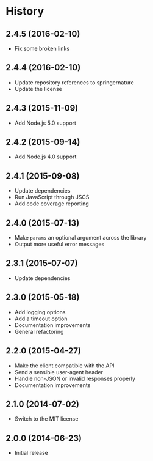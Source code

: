 
# History

## 2.4.5 (2016-02-10)

  * Fix some broken links

## 2.4.4 (2016-02-10)

  * Update repository references to springernature
  * Update the license

## 2.4.3 (2015-11-09)

  * Add Node.js 5.0 support

## 2.4.2 (2015-09-14)

  * Add Node.js 4.0 support

## 2.4.1 (2015-09-08)

  * Update dependencies
  * Run JavaScript through JSCS
  * Add code coverage reporting

## 2.4.0 (2015-07-13)

  * Make `params` an optional argument across the library
  * Output more useful error messages

## 2.3.1 (2015-07-07)

  * Update dependencies

## 2.3.0 (2015-05-18)

  * Add logging options
  * Add a timeout option
  * Documentation improvements
  * General refactoring

## 2.2.0 (2015-04-27)

  * Make the client compatible with the API
  * Send a sensible user-agent header
  * Handle non-JSON or invalid responses properly
  * Documentation improvements

## 2.1.0 (2014-07-02)

  * Switch to the MIT license

## 2.0.0 (2014-06-23)

  * Initial release
